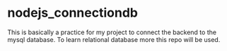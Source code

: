 # nodejs_connectiondb
This is basically a practice for my project to connect the backend to the mysql database. To learn relational database more this repo will be used.
